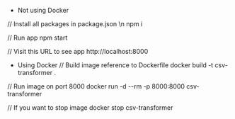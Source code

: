 * Not using Docker 

// Install all packages in package.json \n
npm i

// Run app
npm start

// Visit this URL to see app
http://localhost:8000

* Using Docker
// Build image reference to Dockerfile
docker build -t csv-transformer .

// Run image on port 8000
docker run -d --rm -p 8000:8000 csv-transformer

// If you want to stop image
docker stop csv-transformer
